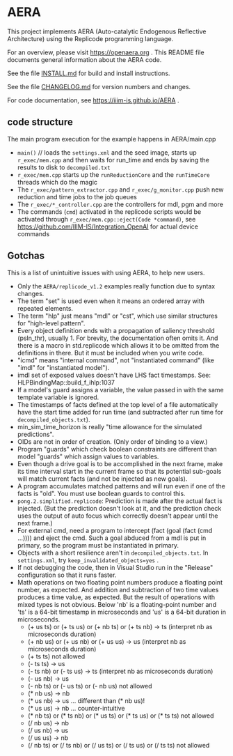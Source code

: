 # AERA

This project implements AERA (Auto-catalytic Endogenous Reflective Architecture) using the Replicode
programming language.

For an overview, please visit https://openaera.org . This README file documents general information about the AERA code.

See the file [INSTALL.md](https://github.com/IIIM-IS/AERA/blob/master/INSTALL.md) for build and install instructions.

See the file [CHANGELOG.md](https://github.com/IIIM-IS/AERA/blob/master/CHANGELOG.md) for version numbers and changes.

For code documentation, see https://iiim-is.github.io/AERA .

## code structure
The main program execution for the example happens in AERA/main.cpp
- `main()` // loads the `settings.xml` and the seed image, starts up `r_exec/mem.cpp` and then waits for run_time and ends by saving the results to disk to `decompiled.txt`
- `r_exec/mem.cpp` starts up the `runReductionCore` and the `runTimeCore` threads which do the magic
- The `r_exec/pattern_extractor.cpp` and `r_exec/g_monitor.cpp` push new reduction and time jobs to the job queues
- The `r_exec/*_controller.cpp` are the controllers for mdl, pgm and more
- The commands (`cmd`) activated in the replicode scripts would be activated through `r_exec/mem.cpp::eject(Code *command)`, see https://github.com/IIIM-IS/Integration_OpenAI for actual device commands

## Gotchas

This is a list of unintuitive issues with using AERA, to help new users.

* Only the `AERA/replicode_v1.2` examples really function due to syntax changes.
* The term "set" is used even when it means an ordered array with repeated elements.
* The term "hlp" just means "mdl" or "cst", which use similar structures for "high-level pattern".
* Every object definition ends with a propagation of saliency threshold (psln_thr), usually 1.
  For brevity, the documentation often omits it. And there is a macro in std.replicode which allows it to be
  omitted from the definitions in there. But it must be included when you write code.
* "icmd" means "internal command", not "instantiated command" (like "imdl" for "instantiated model").
* imdl set of exposed values doesn't have LHS fact timestamps. See: HLPBindingMap::build_f_ihlp:1037
* If a model's guard assigns a variable, the value passed in with the same template variable is ignored.
* The timestamps of facts defined at the top level of a file automatically have the start time added for run time 
  (and subtracted after run time for `decompiled_objects.txt`).
* min_sim_time_horizon is really "time allowance for the simulated predictions".
* OIDs are not in order of creation. (Only order of binding to a view.)
* Program "guards" which check boolean constraints are different than model "guards" which assign values to variables.
* Even though a drive goal is to be accomplished in the next frame, make its time interval start in the current frame
  so that its potential sub-goals will match current facts (and not be injected as new goals).
* A program accumulates matched patterns and will run even if one of the facts is "old". You must use boolean guards to control this.
* `pong.2.simplified.replicode`: Prediction is made after the actual fact is injected. (But the prediction doesn't look at it,
  and the prediction check uses the output of auto focus which correctly doesn't appear until the next frame.)
* For external cmd, need a program to intercept (fact (goal (fact (cmd ...)))) and eject the cmd.
  Such a goal abduced from a mdl is put in primary, so the program must be instantiated in primary.
* Objects with a short resilience aren't in `decompiled_objects.txt`. In `settings.xml`, try `keep_invalidated_objects=yes` .
* If not debugging the code, then in Visual Studio run in the "Release" configuration so that it runs faster.
* Math operations on two floating point numbers produce a floating point number, as expected. And addition
  and subtraction of two time values produces a time value, as expected. But the result of operations with
  mixed types is not obvious. Below 'nb' is a floating-point number and 'ts' is a 64-bit timestamp in microseconds
  and 'us' is a 64-bit duration in microseconds.
  - (+ us ts) or (+ ts us) or (+ nb ts) or (+ ts nb) -> ts (interpret nb as microseconds duration)
  - (+ nb us) or (+ us nb) or (+ us us) -> us (interpret nb as microseconds duration)
  - (+ ts ts) not allowed
  - (- ts ts) -> us
  - (- ts nb) or (- ts us) -> ts (interpret nb as microseconds duration)
  - (- us nb) -> us
  - (- nb ts) or (- us ts) or (- nb us) not allowed
  - (* nb us) -> nb
  - (* us nb) -> us ... different than (* nb us)!
  - (* us us) -> nb ... counter-intuitive
  - (* nb ts) or (* ts nb) or (* us ts) or (* ts us) or (* ts ts) not allowed
  - (/ nb us) -> nb
  - (/ us nb) -> us
  - (/ us us) -> nb
  - (/ nb ts) or (/ ts nb) or (/ us ts) or (/ ts us) or (/ ts ts) not allowed
